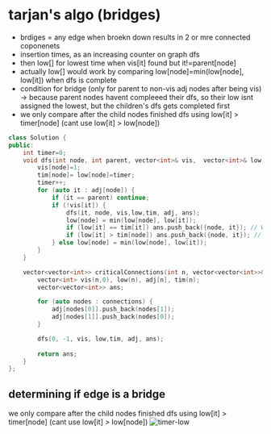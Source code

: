 # tarjan's algo (bridges)
- brdiges  = any edge when broekn down results in 2 or mre connected coponenets
- insertion times, as an increasing counter on graph dfs
- then low[] for lowest time when vis[it] found but it!=parent[node]
- actually low[] would work by comparing low[node]=min(low[node], low[it]) when dfs is complete
- condition for bridge (only for parent to non-vis adj nodes after being vis) -> because parent nodes havent compleeed their dfs, so their low isnt assigned the lowest, but the children's dfs gets completed first
- we only compare after the child nodes finished dfs using low[it] > timer[node] (cant use low[it] > low[node])
```cpp
class Solution {
public:
    int timer=0;
    void dfs(int node, int parent, vector<int>& vis,  vector<int>& low, vector<int>& tim, vector<int> adj[], vector<vector<int>> &ans) {
        vis[node]=1;
        tim[node]= low[node]=timer;
        timer++;
        for (auto it : adj[node]) {
            if (it == parent) continue;
            if (!vis[it]) {
                dfs(it, node, vis,low,tim, adj, ans);
                low[node] = min(low[node], low[it]);
                if (low[it] == tim[it]) ans.push_back({node, it}); // WORKS or >= since we know low[it] will never exceed tim[it]
                if (low[it] > tim[node]) ans.push_back({node, it}); // WORKS 
            } else low[node] = min(low[node], low[it]);
        }
    }

    vector<vector<int>> criticalConnections(int n, vector<vector<int>>& connections) {
        vector<int> vis(n,0), low(n), adj[n], tim(n);
        vector<vector<int>> ans;

        for (auto nodes : connections) {
            adj[nodes[0]].push_back(nodes[1]);
            adj[nodes[1]].push_back(nodes[0]);
        }

        dfs(0, -1, vis, low,tim, adj, ans);
        
        return ans;
    }
};
```
## determining if edge is a bridge
 we only compare after the child nodes finished dfs using low[it] > timer[node] (cant use low[it] > low[node])
![timer-low](https://github.com/user-attachments/assets/eb38809a-419a-40ad-8130-8003b4b8a1f8)
